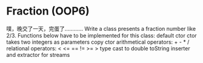# Fraction (OOP6)
噗，晚交了一天，完蛋了…………
	Write a class presents a fraction number like 2/3.
	Functions below have to be implemented for this class:
	default ctor
	ctor takes two integers as parameters
	copy ctor
	arithmetical operators: + - * /
	relational operators: < <= == != >= >
	type cast to double
	toString
	inserter and extractor for streams